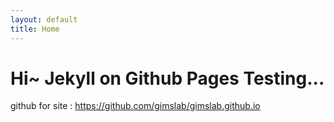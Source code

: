 ```yaml
---
layout: default
title: Home
---
```

# Hi~ Jekyll on Github Pages Testing...

github for site : <https://github.com/gimslab/gimslab.github.io>

